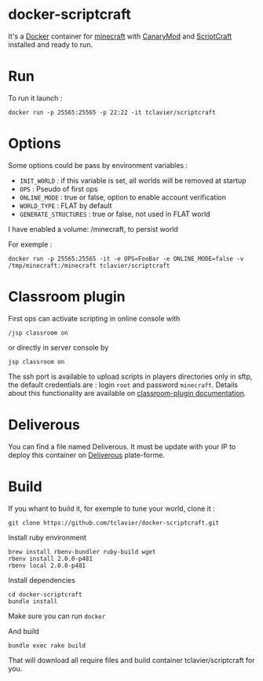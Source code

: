 # docker-scriptcraft

It's a [Docker](http://www.docker.com) container for [minecraft]() with
[CanaryMod](http://canarymod.net/) and [ScriptCraft](http://scriptcraftjs.org/)
installed and ready to run.

# Run

To run it launch :

    docker run -p 25565:25565 -p 22:22 -it tclavier/scriptcraft

# Options

Some options could be pass by environment variables :

* `INIT_WORLD` : if this variable is set, all worlds will be removed at startup
* `OPS` : Pseudo of first ops
* `ONLINE_MODE` : true or false, option to enable account verification
* `WORLD_TYPE` : FLAT by default
* `GENERATE_STRUCTURES` : true or false, not used in FLAT world

I have enabled a volume: /minecraft, to persist world

For exemple : 

    docker run -p 25565:25565 -it -e OPS=FooBar -e ONLINE_MODE=false -v /tmp/minecraft:/minecraft tclavier/scriptcraft

# Classroom plugin

First ops can activate scripting in online console with 

    /jsp classroom on

or directly in server console by 

    jsp classroom on 

The ssh port is available to upload scripts in players directories only in
sftp, the default credentials are : login `root` and password `minecraft`.
Details about this functionality are available on [classroom-plugin
documentation](https://github.com/walterhiggins/ScriptCraft/blob/master/docs/API-Reference.md#classroom-plugin).

# Deliverous

You can find a file named Deliverous. It must be update with your IP to deploy
this container on [Deliverous](http://deliverous.com) plate-forme.

# Build

If you whant to build it, for exemple to tune your world, clone it :

    git clone https://github.com/tclavier/docker-scriptcraft.git

Install ruby environment

    brew install rbenv-bundler ruby-build wget
    rbenv install 2.0.0-p481
    rbenv local 2.0.0-p481

Install dependencies

    cd docker-scriptcraft    
    bundle install
    
Make sure you can run `docker`

And build

    bundle exec rake build

That will download all require files and build container tclavier/scriptcraft for you. 
